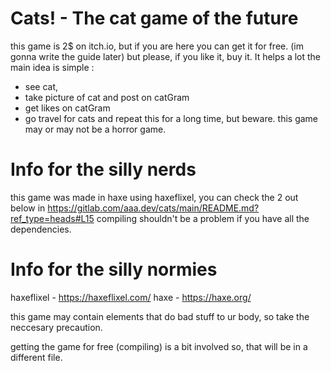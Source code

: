 # Cats! - The cat game of the future
this game is 2$ on itch.io, but if you are here you can get it for free. (im gonna write the guide later)
but please, if you like it, buy it. It helps a lot
the main idea is simple :
- see cat, 
- take picture of cat and post on catGram
- get likes on catGram
- go travel for cats
and repeat this for a long time, but beware. this game may or may not be a horror game.

# Info for the silly nerds 
this game was made in haxe using haxeflixel, you can check the 2 out below in https://gitlab.com/aaa.dev/cats/main/README.md?ref_type=heads#L15 
compiling shouldn't be a problem if you have all the dependencies. 

# Info for the silly normies
haxeflixel - https://haxeflixel.com/
haxe - https://haxe.org/ 

this game may contain elements that do bad stuff to ur body, so take the neccesary precaution. 

getting the game for free (compiling) is a bit involved so, that will be in a different file. 